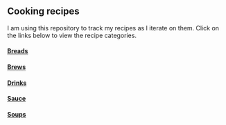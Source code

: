 ## Cooking recipes

I am using this repository to track my recipes as I iterate on them.
Click on the links below to view the recipe categories.

#### [Breads](breads/README.md)

#### [Brews](brews/README.md)

#### [Drinks](drinks/README.md)

#### [Sauce](sauce/README.md)

#### [Soups](soups/README.md)